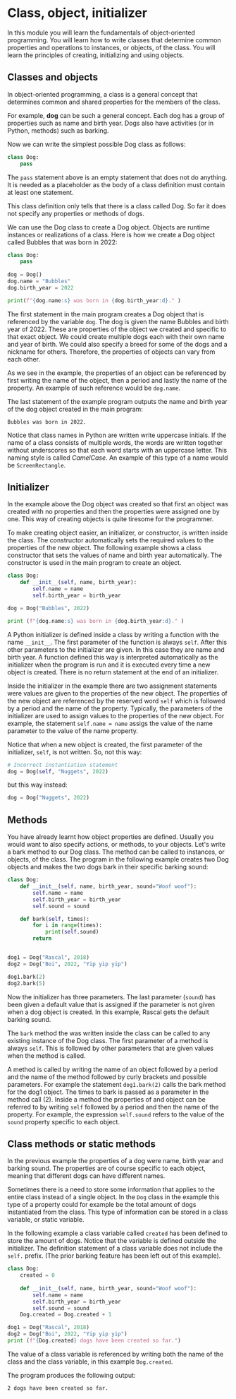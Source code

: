 # Class, object, initializer

In this module you will learn the fundamentals of object-oriented programming. You will learn how to write classes
that determine common properties and operations to instances, or objects, of the class. You will learn the
principles of creating, initializing and using objects.

## Classes and objects

In object-oriented programming, a class is a general concept that determines common and shared properties
for the members of the class.

For example, **dog** can be such a general concept. Each dog has a group of properties such as name and
birth year. Dogs also have activities (or in Python, methods) such as barking.

Now we can write the simplest possible Dog class as follows:

```python
class Dog:
    pass
```

The `pass` statement above is an empty statement that does not do anything. It is needed as a placeholder as the body of
a class definition must contain at least one statement. 

This class definition only tells that there is a class called Dog. So far it does not specify any properties or methods
of dogs.

We can use the Dog class to create a Dog object. Objects are runtime instances or realizations of a class. Here is how
we create a Dog object called Bubbles that was born in 2022:

```python
class Dog:
    pass
   
dog = Dog()
dog.name = "Bubbles"
dog.birth_year = 2022

print(f"{dog.name:s} was born in {dog.birth_year:d}." )
```

The first statement in the main program creates a Dog object that is referenced by the variable `dog`. The dog is given
the name Bubbles and birth year of 2022. These are properties of the object we created and specific to that exact object.
We could create multiple dogs each with their own name and year of birth. We could also specify a breed for some of the dogs
and a nickname for others. Therefore, the properties of objects can vary from each other.

As we see in the example, the properties of an object can be referenced by first writing the name of the object, then
a period and lastly the name of the property. An example of such reference would be `dog.name`.

The last statement of the example program outputs the name and birth year of the dog object created in the main program:
```monospace
Bubbles was born in 2022.
```

Notice that class names in Python are written write uppercase initials. If the name of a class consists of multiple words,
the words are written together without underscores so that each word starts with an uppercase letter. This naming style
is called *CamelCase*. An example of this type of a name would be `ScreenRectangle`.

## Initializer

In the example above the Dog object was created so that first an object was created with no properties and then the
properties were assigned one by one. This way of creating objects is quite tiresome for the programmer.

To make creating object easier, an initializer, or constructor, is written inside the class. The constructor automatically
sets the required values to the properties of the new object. The following example shows a class constructor that sets
the values of name and birth year automatically. The constructor is used in the main program to create an object.

```python
class Dog:
    def __init__(self, name, birth_year):
        self.name = name
        self.birth_year = birth_year

dog = Dog("Bubbles", 2022)

print (f"{dog.name:s} was born in {dog.birth_year:d}." )
```

A Python initializer is defined inside a class by writing a function with the name `__init__`. The first parameter of the
function is always `self`. After this other parameters to the initializer are given. In this case they are name and birth year.
A function defined this way is interpreted automatically as the initializer when the program is run and it is executed every
time a new object is created. There is no return statement at the end of an initializer.

Inside the initializer in the example there are two assignment statements were values are given to the properties of the new
object. The properties of the new object are referenced by the reserved word `self` which is followed by a period and the name
of the property. Typically, the parameters of the initializer are used to assign values to the properties of the new object.
For example, the statement `self.name = name` assigs the value of the name parameter to the value of the name property.

Notice that when a new object is created, the first parameter of the initializer, `self`, is not written. So, not this way:  
```python
# Incorrect instantiation statement
dog = Dog(self, "Nuggets", 2022)
```
but this way instead:
```python
dog = Dog("Nuggets", 2022)
```

## Methods

You have already learnt how object properties are defined. Usually you would want to also specify actions, or methods, to
your objects. Let's write a bark method to our Dog class. The method can be called to instances, or objects, of the class.
The program in the following example creates two Dog objects and makes the two dogs bark in their specific barking sound:

```python
class Dog:
    def __init__(self, name, birth_year, sound="Woof woof"):
        self.name = name
        self.birth_year = birth_year
        self.sound = sound

    def bark(self, times):
        for i in range(times):
            print(self.sound)
        return


dog1 = Dog("Rascal", 2018)
dog2 = Dog("Boi", 2022, "Yip yip yip")

dog1.bark(2)
dog2.bark(5)
```

Now the initializer has three parameters. The last parameter (`sound`) has been given a default value that is assigned
if the parameter is not given when a dog object is created. In this example, Rascal gets the default barking sound.

The `bark` method the was written inside the class can be called to any existing instance of the Dog class. The first parameter
of a method is always `self`. This is followed by other parameters that are given values when the method is called.

A method is called by writing the name of an object followed by a period and the name of the method followed by curly brackets
and possible parameters. For example the statement `dog1.bark(2)` calls the bark method for the dog1 object. The times to bark
is passed as a parameter in the method call (2). Inside a method the properties of and object can be referred to by writing `self`
followed by a period and then the name of the property. For example, the expression `self.sound` refers to the value of the
`sound` property specific to each object.

## Class methods or static methods

In the previous example the properties of a dog were name, birth year and barking sound. The properties are of course specific to each object,
meaning that different dogs can have different names.

Sometimes there is a need to store some information that applies to the entire class instead of a single object. In the `Dog` class in the example
this type of a property could for example be the total amount of dogs instantiated from the class. This type of information can be stored in a
class variable, or static variable. 

In the following example a class variable called `created` has been defined to store the amount of dogs. Notice that the variable is defined outside the
initializer. The definition statement of a class variable does not include the `self.` prefix. (The prior barking feature has been left out of this example).

```python
class Dog:
    created = 0
	
    def __init__(self, name, birth_year, sound="Woof woof"):
        self.name = name
        self.birth_year = birth_year
        self.sound = sound
	Dog.created = Dog.created + 1

dog1 = Dog("Rascal", 2018)
dog2 = Dog("Boi", 2022, "Yip yip yip")
print (f"{Dog.created} dogs have been created so far.")
```

The value of a class variable is referenced by writing both the name of the class and the class variable, in this example `Dog.created`.

The program produces the following output:

```monospace
2 dogs have been created so far.
```
